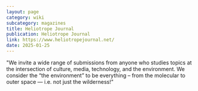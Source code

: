 ```yaml
---
layout: page
category: wiki
subcategory: magazines
title: Heliotrope Journal
publication: Heliotrope Journal
link: https://www.heliotropejournal.net/
date: 2025-01-25
---
```


"We invite a wide range of submissions from anyone who studies topics at the intersection of culture, media, technology, and the environment. We consider the “the environment” to be everything – from the molecular to outer space — i.e. not just the wilderness!"
